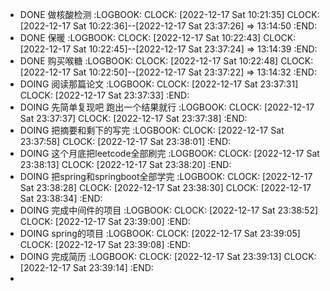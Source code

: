 - DONE 做核酸检测
  :LOGBOOK:
  CLOCK: [2022-12-17 Sat 10:21:35]
  CLOCK: [2022-12-17 Sat 10:22:36]--[2022-12-17 Sat 23:37:26] =>  13:14:50
  :END:
- DONE 保暖
  :LOGBOOK:
  CLOCK: [2022-12-17 Sat 10:22:43]
  CLOCK: [2022-12-17 Sat 10:22:45]--[2022-12-17 Sat 23:37:24] =>  13:14:39
  :END:
- DONE 购买喉糖
  :LOGBOOK:
  CLOCK: [2022-12-17 Sat 10:22:48]
  CLOCK: [2022-12-17 Sat 10:22:50]--[2022-12-17 Sat 23:37:22] =>  13:14:32
  :END:
- DOING 阅读那篇论文
  :LOGBOOK:
  CLOCK: [2022-12-17 Sat 23:37:31]
  CLOCK: [2022-12-17 Sat 23:37:33]
  :END:
- DOING 先简单复现吧  跑出一个结果就行
  :LOGBOOK:
  CLOCK: [2022-12-17 Sat 23:37:37]
  CLOCK: [2022-12-17 Sat 23:37:38]
  :END:
- DOING 把摘要和剩下的写完
  :LOGBOOK:
  CLOCK: [2022-12-17 Sat 23:37:58]
  CLOCK: [2022-12-17 Sat 23:38:01]
  :END:
- DOING  这个月底把leetcode全部刷完
  :LOGBOOK:
  CLOCK: [2022-12-17 Sat 23:38:13]
  CLOCK: [2022-12-17 Sat 23:38:20]
  :END:
- DOING 把spring和springboot全部学完
  :LOGBOOK:
  CLOCK: [2022-12-17 Sat 23:38:28]
  CLOCK: [2022-12-17 Sat 23:38:30]
  CLOCK: [2022-12-17 Sat 23:38:34]
  :END:
- DOING 完成中间件的项目
  :LOGBOOK:
  CLOCK: [2022-12-17 Sat 23:38:52]
  CLOCK: [2022-12-17 Sat 23:39:00]
  :END:
- DOING spring的项目
  :LOGBOOK:
  CLOCK: [2022-12-17 Sat 23:39:05]
  CLOCK: [2022-12-17 Sat 23:39:08]
  :END:
- DOING  完成简历
  :LOGBOOK:
  CLOCK: [2022-12-17 Sat 23:39:13]
  CLOCK: [2022-12-17 Sat 23:39:14]
  :END:
-